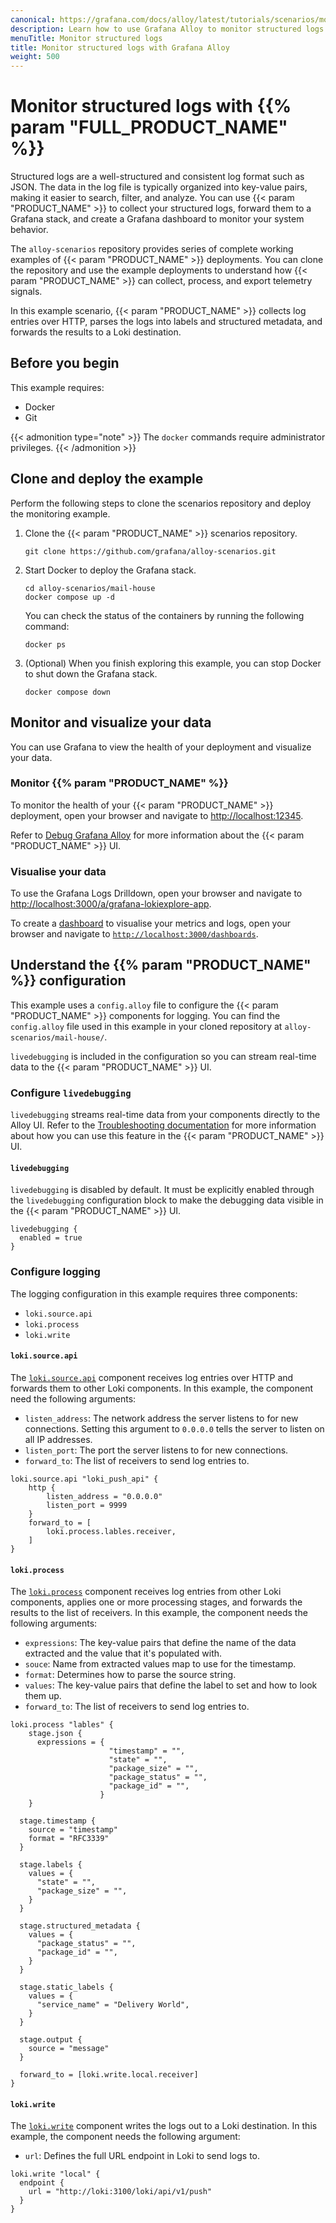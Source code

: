 ```yaml
---
canonical: https://grafana.com/docs/alloy/latest/tutorials/scenarios/monitor-structured-logs/
description: Learn how to use Grafana Alloy to monitor structured logs
menuTitle: Monitor structured logs
title: Monitor structured logs with Grafana Alloy
weight: 500
---
```


# Monitor structured logs with {{% param "FULL_PRODUCT_NAME" %}}

Structured logs are a well-structured and consistent log format such as JSON.
The data in the log file is typically organized into key-value pairs, making it easier to search, filter, and analyze.
You can use {{< param "PRODUCT_NAME" >}} to collect your structured logs, forward them to a Grafana stack, and create a Grafana dashboard to monitor your system behavior.

The `alloy-scenarios` repository provides series of complete working examples of {{< param "PRODUCT_NAME" >}} deployments.
You can clone the repository and use the example deployments to understand how {{< param "PRODUCT_NAME" >}} can collect, process, and export telemetry signals.

In this example scenario, {{< param "PRODUCT_NAME" >}} collects log entries over HTTP, parses the logs into labels and structured metadata, and forwards the results to a Loki destination.

## Before you begin

This example requires:

* Docker
* Git

{{< admonition type="note" >}}
The `docker` commands require administrator privileges.
{{< /admonition >}}

## Clone and deploy the example

Perform the following steps to clone the scenarios repository and deploy the monitoring example.

1. Clone the {{< param "PRODUCT_NAME" >}} scenarios repository.

   ```shell
   git clone https://github.com/grafana/alloy-scenarios.git
   ```

1. Start Docker to deploy the Grafana stack.

   ```shell
   cd alloy-scenarios/mail-house
   docker compose up -d
   ```

   You can check the status of the containers by running the following command:

   ```shell
   docker ps
   ```

1. (Optional) When you finish exploring this example, you can stop Docker to shut down the Grafana stack.

   ```shell
   docker compose down
   ```

## Monitor and visualize your data

You can use Grafana to view the health of your deployment and visualize your data.

### Monitor {{% param "PRODUCT_NAME" %}}

To monitor the health of your {{< param "PRODUCT_NAME" >}} deployment, open your browser and navigate to [http://localhost:12345](http://localhost:12345).

Refer to [Debug Grafana Alloy](https://grafana.com/docs/alloy/latest/troubleshoot/debug/) for more information about the {{< param "PRODUCT_NAME" >}} UI.

### Visualise your data

To use the Grafana Logs Drilldown, open your browser and navigate to [http://localhost:3000/a/grafana-lokiexplore-app](http://localhost:3000/a/grafana-lokiexplore-app).

To create a [dashboard](https://grafana.com/docs/grafana/latest/getting-started/build-first-dashboard/#create-a-dashboard) to visualise your metrics and logs, open your browser and navigate to [`http://localhost:3000/dashboards`](http://localhost:3000/dashboards).

## Understand the {{% param "PRODUCT_NAME" %}} configuration

This example uses a `config.alloy` file to configure the {{< param "PRODUCT_NAME" >}} components for logging.
You can find the `config.alloy` file used in this example in your cloned repository at `alloy-scenarios/mail-house/`.

`livedebugging` is included in the configuration so you can stream real-time data to the {{< param "PRODUCT_NAME" >}} UI.

### Configure `livedebugging`

`livedebugging` streams real-time data from your components directly to the Alloy UI.
Refer to the [Troubleshooting documentation][troubleshooting] for more information about how you can use this feature in the {{< param "PRODUCT_NAME" >}} UI.

[troubleshooting]: https://grafana.com/docs/alloy/latest/troubleshoot/debug/#live-debugging-page

#### `livedebugging`

`livedebugging` is disabled by default.
It must be explicitly enabled through the `livedebugging` configuration block to make the debugging data visible in the {{< param "PRODUCT_NAME" >}} UI.

```alloy
livedebugging {
  enabled = true
}
```

### Configure logging

The logging configuration in this example requires three components:

* `loki.source.api`
* `loki.process`
* `loki.write`

#### `loki.source.api`

The [`loki.source.api`][loki.source.api] component receives log entries over HTTP and forwards them to other Loki components.
In this example, the component need the following arguments:

* `listen_address`: The network address the server listens to for new connections. Setting this argument to `0.0.0.0` tells the server to listen on all IP addresses.
* `listen_port`: The port the server listens to for new connections.
* `forward_to`: The list of receivers to send log entries to.

```alloy
loki.source.api "loki_push_api" {
    http {
        listen_address = "0.0.0.0"
        listen_port = 9999
    }
    forward_to = [
        loki.process.lables.receiver,
    ]
}
```

#### `loki.process`

The [`loki.process`][loki.process] component receives log entries from other Loki components, applies one or more processing stages, and forwards the results to the list of receivers.
In this example, the component needs the following arguments:

* `expressions`: The key-value pairs that define the name of the data extracted and the value that it's populated with.
* `souce`: Name from extracted values map to use for the timestamp.
* `format`: Determines how to parse the source string.
* `values`: The key-value pairs that define the label to set and how to look them up.
* `forward_to`: The list of receivers to send log entries to.

```alloy
loki.process "lables" {
    stage.json {
      expressions = { 
                      "timestamp" = "",
                      "state" = "", 
                      "package_size" = "", 
                      "package_status" = "", 
                      "package_id" = "",
                    }
    }

  stage.timestamp {
    source = "timestamp"
    format = "RFC3339"
  }

  stage.labels {
    values = {
      "state" = "",
      "package_size" = "",
    }
  }

  stage.structured_metadata {
    values = {
      "package_status" = "",
      "package_id" = "",
    }
  }

  stage.static_labels {
    values = {
      "service_name" = "Delivery World",
    }
  }

  stage.output {
    source = "message"
  }

  forward_to = [loki.write.local.receiver]
}
```

#### `loki.write`

The [`loki.write`][loki.write] component writes the logs out to a Loki destination.
In this example, the component needs the following argument:

* `url`: Defines the full URL endpoint in Loki to send logs to.

```alloy
loki.write "local" {
  endpoint {
    url = "http://loki:3100/loki/api/v1/push"
  }
}
```

[loki.source.api]:  https://grafana.com/docs/alloy/<ALLOY_VERSION>/reference/components/loki/loki.source.api/
[loki.process]: https://grafana.com/docs/alloy/<ALLOY_VERSION>/reference/components/loki/loki.process/
[loki.write]: https://grafana.com/docs/alloy/<ALLOY_VERSION>/reference/components/loki/loki.write/
